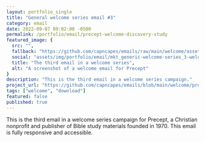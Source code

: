 ```yaml
---
layout: portfolio_single
title: "General welcome series email #3"
category: email
date: 2022-09-07 09:02:00 -0500
permalink: /portfolio/email/precept-welcome-discovery-study
featured_image: {
  src: "",
  fallback: "https://github.com/capncapes/emails/raw/main/welcome/assets/precept_mkt_generic-welcome-series_3-discovery-study__journey.jpeg",
  social: "assets/img/portfolio/email/mkt_generic-welcome-series_3-welcome__journey_1200x630.jpeg",
  title: "The third email in a welcome series",
  alt: "A screenshot of a welcome email for Precept"
}
description: "This is the third email in a welcome series campaign."
project_url: "https://github.com/capncapes/emails/blob/main/welcome/precept_mkt_generic-welcome-series_3-discovery-study__journey.html"
tags: ["welcome", "download"]
featured: false
published: true
---
```


This is the third email in a welcome series campaign for Precept, a Christian nonprofit and publisher of Bible study materials founded in 1970. This email is fully responsive and accessible.